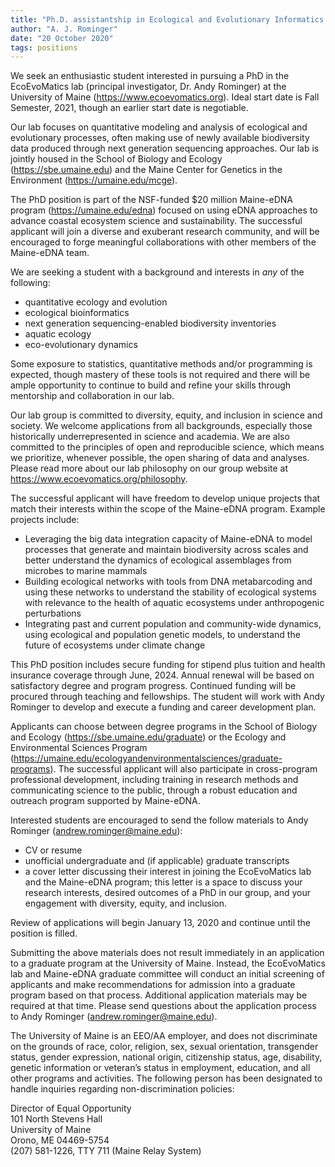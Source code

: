 ```yaml
---
title: "Ph.D. assistantship in Ecological and Evolutionary Informatics available starting Fall 2021!"
author: "A. J. Rominger"
date: "20 October 2020"
tags: positions
---
```



We seek an enthusiastic student interested in pursuing a PhD in the EcoEvoMatics lab (principal investigator, Dr. Andy Rominger) at the University of Maine (<https://www.ecoevomatics.org>). Ideal start date is Fall Semester, 2021, though an earlier start date is negotiable.

Our lab focuses on quantitative modeling and analysis of ecological and evolutionary processes, often making use of newly available biodiversity data produced through next generation sequencing approaches.  Our lab is jointly housed in the School of Biology and Ecology (<https://sbe.umaine.edu>) and the Maine Center for Genetics in the Environment (<https://umaine.edu/mcge>). 

The PhD position is part of the NSF-funded $20 million Maine-eDNA program (<https://umaine.edu/edna>) focused on using eDNA approaches to advance coastal ecosystem science and sustainability.  The successful applicant will join a diverse and exuberant research community, and will be encouraged to forge meaningful collaborations with other members of the Maine-eDNA team.

We are seeking a student with a background and interests in *any* of the following:

- quantitative ecology and evolution
- ecological bioinformatics
- next generation sequencing-enabled biodiversity inventories
- aquatic ecology
- eco-evolutionary dynamics

Some exposure to statistics, quantitative methods and/or programming is expected, though mastery of these tools is not required and there will be ample opportunity to continue to build and refine your skills through mentorship and collaboration in our lab.

Our lab group is committed to diversity, equity, and inclusion in science and society. We welcome applications from all backgrounds, especially those historically underrepresented in science and academia. We are also committed to the principles of open and reproducible science, which means we prioritize, whenever possible, the open sharing of data and analyses. Please read more about our lab philosophy on our group website at <https://www.ecoevomatics.org/philosophy>.

The successful applicant will have freedom to develop unique projects that match their interests within the scope of the Maine-eDNA program. Example projects include:

- Leveraging the big data integration capacity of Maine-eDNA to model processes that generate and maintain biodiversity across scales and better understand the dynamics of ecological assemblages from microbes to marine mammals
- Building ecological networks with tools from DNA metabarcoding and using these networks to understand the stability of ecological systems with relevance to the health of aquatic ecosystems under anthropogenic perturbations
- Integrating past and current population and community-wide dynamics, using ecological and population genetic models, to understand the future of ecosystems under climate change

This PhD position includes secure funding for stipend plus tuition and health insurance coverage through June, 2024. Annual renewal will be based on satisfactory degree and program progress. Continued funding will be procured through teaching and fellowships. The student will work with Andy Rominger to develop and execute a funding and career development plan. 

Applicants can choose between degree programs in the School of Biology and Ecology (<https://sbe.umaine.edu/graduate>) or the Ecology and Environmental Sciences Program (<https://umaine.edu/ecologyandenvironmentalsciences/graduate-programs>). The successful applicant will also participate in cross-program professional development, including training in research methods and communicating science to the public, through a robust education and outreach program supported by Maine-eDNA.

Interested students are encouraged to send the follow materials to Andy Rominger ([andrew.rominger@maine.edu](mailto:andrew.rominger@maine.edu)):

- CV or resume
- unofficial undergraduate and (if applicable) graduate transcripts 
- a cover letter discussing their interest in joining the EcoEvoMatics lab and the Maine-eDNA program; this letter is a space to discuss your research interests, desired outcomes of a PhD in our group, and your engagement with diversity, equity, and inclusion.

Review of applications will begin January 13, 2020 and continue until the position is filled.  

Submitting the above materials does not result immediately in an application to a graduate program at the University of Maine. Instead, the EcoEvoMatics lab and Maine-eDNA graduate committee will conduct an initial screening of applicants and make recommendations for admission into a graduate program based on that process. Additional application materials may be required at that time. Please send questions about the application process to Andy Rominger ([andrew.rominger@maine.edu](mailto:andrew.rominger@maine.edu)).

The University of Maine is an EEO/AA employer, and does not discriminate on the grounds of race, color, religion, sex, sexual orientation, transgender status, gender expression, national origin, citizenship status, age, disability, genetic information or veteran’s status in employment, education, and all other programs and activities. The following person has been designated to handle inquiries regarding non-discrimination policies:

Director of Equal Opportunity <br/>
101 North Stevens Hall  <br/>
University of Maine  <br/>
Orono, ME 04469-5754  <br/>
(207) 581-1226, TTY 711 (Maine Relay System)
